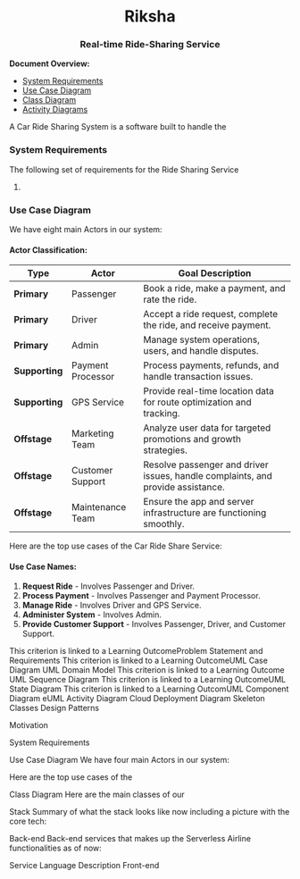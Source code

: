 <h1 align="center">Riksha</h1>
<h3 align="center">Real-time Ride-Sharing Service</h3>

**Document Overview:**

* [System Requirements](#system-requirements)
* [Use Case Diagram](#use-case-diagram)
* [Class Diagram](#class-diagram)
* [Activity Diagrams](#activity-diagrams)

A Car Ride Sharing System is a software built to handle the 

### System Requirements

The following set of requirements for the Ride Sharing Service

1. 

### Use Case Diagram

We have eight main Actors in our system:

#### Actor Classification:
| Type      | Actor         | Goal Description                                                               |
|-----------|---------------|--------------------------------------------------------------------------------|
| **Primary** | Passenger     | Book a ride, make a payment, and rate the ride.                                 |
| **Primary** | Driver        | Accept a ride request, complete the ride, and receive payment.                    |
| **Primary** | Admin         | Manage system operations, users, and handle disputes.                            |
| **Supporting** | Payment Processor | Process payments, refunds, and handle transaction issues.                       |
| **Supporting** | GPS Service   | Provide real-time location data for route optimization and tracking.              |
| **Offstage** | Marketing Team | Analyze user data for targeted promotions and growth strategies.              |
| **Offstage** | Customer Support | Resolve passenger and driver issues, handle complaints, and provide assistance. |
| **Offstage** | Maintenance Team | Ensure the app and server infrastructure are functioning smoothly.               |

Here are the top use cases of the Car Ride Share Service:

#### Use Case Names:
1. **Request Ride** - Involves Passenger and Driver.
2. **Process Payment** - Involves Passenger and Payment Processor.
3. **Manage Ride** - Involves Driver and GPS Service.
4. **Administer System** - Involves Admin.
5. **Provide Customer Support** - Involves Passenger, Driver, and Customer Support.






This criterion is linked to a Learning OutcomeProblem Statement and Requirements
This criterion is linked to a Learning OutcomeUML Case Diagram
UML Domain Model
This criterion is linked to a Learning Outcome
UML Sequence Diagram
This criterion is linked to a Learning OutcomeUML State Diagram
This criterion is linked to a Learning OutcomUML Component Diagram
eUML Activity Diagram
Cloud Deployment Diagram
Skeleton Classes
Design Patterns


Motivation



System Requirements

Use Case Diagram
We have four main Actors in our system:

Here are the top use cases of the 

Class Diagram
Here are the main classes of our

Stack
Summary of what the stack looks like now including a picture with the core tech:

Back-end
Back-end services that makes up the Serverless Airline functionalities as of now:

Service	Language	Description
Front-end
